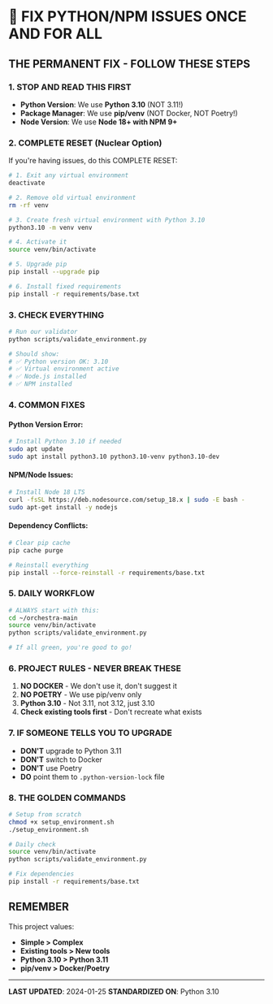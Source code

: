 # 🚨 FIX PYTHON/NPM ISSUES ONCE AND FOR ALL

## THE PERMANENT FIX - FOLLOW THESE STEPS

### 1. STOP AND READ THIS FIRST
- **Python Version**: We use **Python 3.10** (NOT 3.11!)
- **Package Manager**: We use **pip/venv** (NOT Docker, NOT Poetry!)
- **Node Version**: We use **Node 18+ with NPM 9+**

### 2. COMPLETE RESET (Nuclear Option)
If you're having issues, do this COMPLETE RESET:

```bash
# 1. Exit any virtual environment
deactivate

# 2. Remove old virtual environment
rm -rf venv

# 3. Create fresh virtual environment with Python 3.10
python3.10 -m venv venv

# 4. Activate it
source venv/bin/activate

# 5. Upgrade pip
pip install --upgrade pip

# 6. Install fixed requirements
pip install -r requirements/base.txt
```

### 3. CHECK EVERYTHING
```bash
# Run our validator
python scripts/validate_environment.py

# Should show:
# ✅ Python version OK: 3.10
# ✅ Virtual environment active
# ✅ Node.js installed
# ✅ NPM installed
```

### 4. COMMON FIXES

#### Python Version Error:
```bash
# Install Python 3.10 if needed
sudo apt update
sudo apt install python3.10 python3.10-venv python3.10-dev
```

#### NPM/Node Issues:
```bash
# Install Node 18 LTS
curl -fsSL https://deb.nodesource.com/setup_18.x | sudo -E bash -
sudo apt-get install -y nodejs
```

#### Dependency Conflicts:
```bash
# Clear pip cache
pip cache purge

# Reinstall everything
pip install --force-reinstall -r requirements/base.txt
```

### 5. DAILY WORKFLOW
```bash
# ALWAYS start with this:
cd ~/orchestra-main
source venv/bin/activate
python scripts/validate_environment.py

# If all green, you're good to go!
```

### 6. PROJECT RULES - NEVER BREAK THESE
1. **NO DOCKER** - We don't use it, don't suggest it
2. **NO POETRY** - We use pip/venv only
3. **Python 3.10** - Not 3.11, not 3.12, just 3.10
4. **Check existing tools first** - Don't recreate what exists

### 7. IF SOMEONE TELLS YOU TO UPGRADE
- **DON'T** upgrade to Python 3.11
- **DON'T** switch to Docker
- **DON'T** use Poetry
- **DO** point them to `.python-version-lock` file

### 8. THE GOLDEN COMMANDS
```bash
# Setup from scratch
chmod +x setup_environment.sh
./setup_environment.sh

# Daily check
source venv/bin/activate
python scripts/validate_environment.py

# Fix dependencies
pip install -r requirements/base.txt
```

## REMEMBER
This project values:
- **Simple > Complex**
- **Existing tools > New tools**
- **Python 3.10 > Python 3.11**
- **pip/venv > Docker/Poetry**

---
**LAST UPDATED**: 2024-01-25
**STANDARDIZED ON**: Python 3.10 